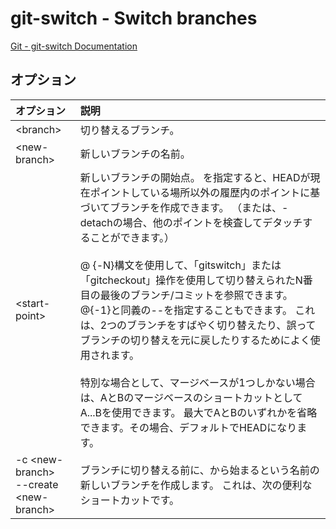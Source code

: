# git-switch - Switch branches

[Git - git-switch Documentation](https://git-scm.com/docs/git-switch)

## オプション

|オプション|説明|
|:--|:--|
|\<branch>|切り替えるブランチ。|
|\<new-branch>|新しいブランチの名前。|
|\<start-point>|新しいブランチの開始点。 <start-point>を指定すると、HEADが現在ポイントしている場所以外の履歴内のポイントに基づいてブランチを作成できます。 （または、-detachの場合、他のポイントを検査してデタッチすることができます。）<br><br>@ {-N}構文を使用して、「gitswitch」または「gitcheckout」操作を使用して切り替えられたN番目の最後のブランチ/コミットを参照できます。 @{-1}と同義の--を指定することもできます。 これは、2つのブランチをすばやく切り替えたり、誤ってブランチの切り替えを元に戻したりするためによく使用されます。<br><br>特別な場合として、マージベースが1つしかない場合は、AとBのマージベースのショートカットとしてA...Bを使用できます。 最大でAとBのいずれかを省略できます。その場合、デフォルトでHEADになります。|
|-c \<new-branch><br>--create \<new-branch>|ブランチに切り替える前に、<start-point>から始まる<new-branch>という名前の新しいブランチを作成します。 これは、次の便利なショートカットです。|
